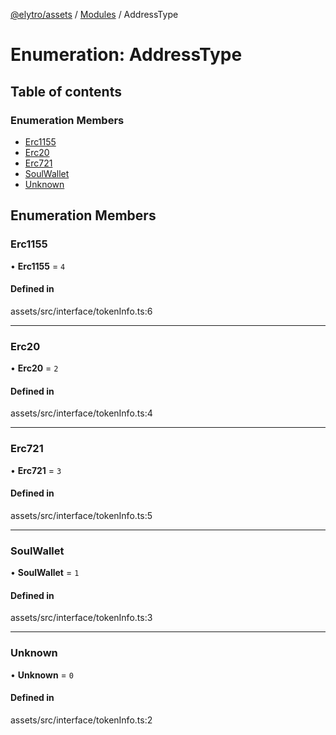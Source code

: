 [@elytro/assets](../README.md) / [Modules](../modules.md) / AddressType

# Enumeration: AddressType

## Table of contents

### Enumeration Members

- [Erc1155](AddressType.md#erc1155)
- [Erc20](AddressType.md#erc20)
- [Erc721](AddressType.md#erc721)
- [SoulWallet](AddressType.md#soulwallet)
- [Unknown](AddressType.md#unknown)

## Enumeration Members

### Erc1155

• **Erc1155** = ``4``

#### Defined in

assets/src/interface/tokenInfo.ts:6

___

### Erc20

• **Erc20** = ``2``

#### Defined in

assets/src/interface/tokenInfo.ts:4

___

### Erc721

• **Erc721** = ``3``

#### Defined in

assets/src/interface/tokenInfo.ts:5

___

### SoulWallet

• **SoulWallet** = ``1``

#### Defined in

assets/src/interface/tokenInfo.ts:3

___

### Unknown

• **Unknown** = ``0``

#### Defined in

assets/src/interface/tokenInfo.ts:2
